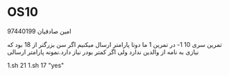 # OS10
امین صادقیان 97440199

تمرین سری 10
1- در تمرین 1 ما دوتا پارامتر ارسال میکنیم اگر سن بزرگتر از 18 بود که نیازی به نامه از والدین ندارد ولی اگر کمتر بودر نیاز دارد.نمونه پارامتر ارسالی

  1.sh 21
  1.sh 17 "yes"
  
 
